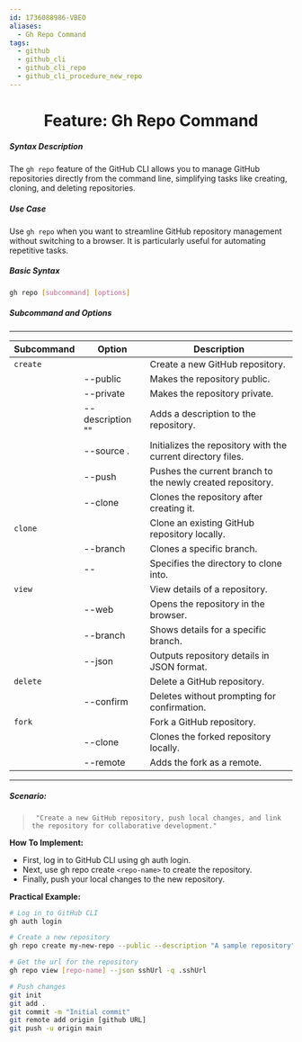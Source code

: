 ```yaml
---
id: 1736088986-VBEO
aliases:
  - Gh Repo Command
tags:
  - github
  - github_cli
  - github_cli_repo
  - github_cli_procedure_new_repo
---
```


<center>
<h1>Feature: Gh Repo Command</h1>
</center>


##### Syntax Description
The `gh repo` feature of the GitHub CLI allows you to manage GitHub repositories
directly from the command line, simplifying tasks like creating, cloning, and
deleting repositories.

##### Use Case
Use `gh repo` when you want to streamline GitHub repository management without
switching to a browser. It is particularly useful for automating repetitive tasks.

##### Basic Syntax
```bash
gh repo [subcommand] [options]
```

##### Subcommand and Options
---

| Subcommand   | Option                | Description                                                     |
|--------------|-----------------------|-----------------------------------------------------------------|
| `create`     |                       | Create a new GitHub repository.                                |
|              | --public              | Makes the repository public.                                    |
|              | --private             | Makes the repository private.                                   |
|              | --description "<text>"| Adds a description to the repository.                          |
|              | --source .            | Initializes the repository with the current directory files.    |
|              | --push                | Pushes the current branch to the newly created repository.      |
|              | --clone               | Clones the repository after creating it.                       |
| `clone`      |                       | Clone an existing GitHub repository locally.                   |
|              | --branch <branch>     | Clones a specific branch.                                       |
|              | -- <directory>        | Specifies the directory to clone into.                         |
| `view`       |                       | View details of a repository.                                  |
|              | --web                 | Opens the repository in the browser.                           |
|              | --branch <branch>     | Shows details for a specific branch.                           |
|              | --json <fields>       | Outputs repository details in JSON format.                     |
| `delete`     |                       | Delete a GitHub repository.                                    |
|              | --confirm             | Deletes without prompting for confirmation.                    |
| `fork`       |                       | Fork a GitHub repository.                                      |
|              | --clone               | Clones the forked repository locally.                          |
|              | --remote              | Adds the fork as a remote.                                     |

---

##### Scenario:
>      "Create a new GitHub repository, push local changes, and link the repository for collaborative development."

  __How To Implement:__
  - First, log in to GitHub CLI using gh auth login.
  - Next, use gh repo create `<repo-name>` to create the repository.
  - Finally, push your local changes to the new repository.

  __Practical Example:__
```bash
# Log in to GitHub CLI
gh auth login

# Create a new repository
gh repo create my-new-repo --public --description "A sample repository"

# Get the url for the repository
gh repo view [repo-name] --json sshUrl -q .sshUrl

# Push changes
git init
git add .
git commit -m "Initial commit"
git remote add origin [github URL]
git push -u origin main
```



<!-- <center> -->
<!--   <hr> -->
<!--   <h2>Options</h2> -->
<!--   <hr> -->
<!-- </center> -->
<!---->
<!-- ###### Option 1 -->
<!--    `Short Description:` -->
<!-- - Notes About the option  -->
<!---->
<!-- __Code Example:__ -->
<!-- ```bash -->
<!-- #code example -->
<!-- ``` -->
<!---->
<!-- __Additional Details:__ -->
<!---->
<!-- --- -->
<!---->
<!---->
